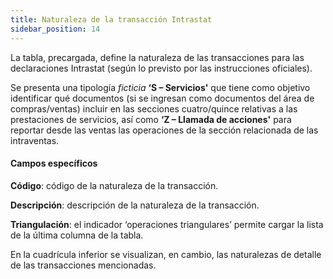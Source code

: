 ```yaml
---
title: Naturaleza de la transacción Intrastat
sidebar_position: 14
---
```


La tabla, precargada, define la naturaleza de las transacciones para las declaraciones Intrastat (según lo previsto por las instrucciones oficiales).

Se presenta una tipología *ficticia* **‘S – Servicios'** que tiene como objetivo identificar qué documentos (si se ingresan como documentos del área de compras/ventas) incluir en las secciones cuatro/quince relativas a las prestaciones de servicios, así como **‘Z – Llamada de acciones'** para reportar desde las ventas las operaciones de la sección relacionada de las intraventas.

#### Campos específicos

**Código**: código de la naturaleza de la transacción.

**Descripción**: descripción de la naturaleza de la transacción.

**Triangulación**: el indicador ‘operaciones triangulares’ permite cargar la lista de la última columna de la tabla.

En la cuadrícula inferior se visualizan, en cambio, las naturalezas de detalle de las transacciones mencionadas.